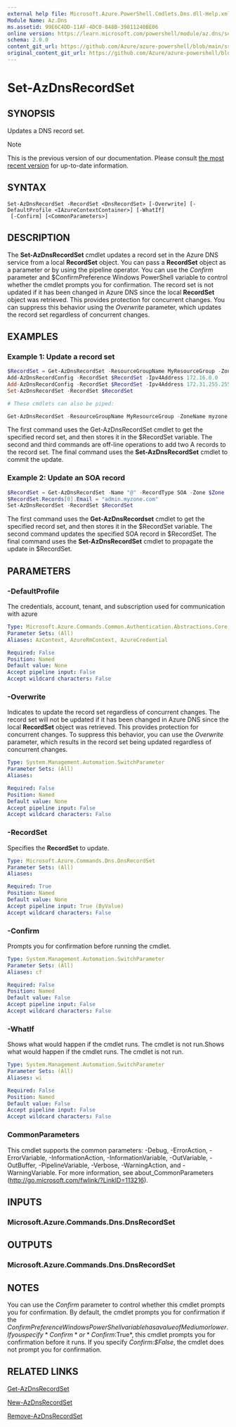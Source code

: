 ```yaml
---
external help file: Microsoft.Azure.PowerShell.Cmdlets.Dns.dll-Help.xml
Module Name: Az.Dns
ms.assetid: 99E6C4DD-11AF-4DC0-848B-39811240BE06
online version: https://learn.microsoft.com/powershell/module/az.dns/set-azdnsrecordset
schema: 2.0.0
content_git_url: https://github.com/Azure/azure-powershell/blob/main/src/Dns/Dns/help/Set-AzDnsRecordSet.md
original_content_git_url: https://github.com/Azure/azure-powershell/blob/main/src/Dns/Dns/help/Set-AzDnsRecordSet.md
---
```


# Set-AzDnsRecordSet

## SYNOPSIS
Updates a DNS record set.

> [!NOTE]
>This is the previous version of our documentation. Please consult [the most recent version](/powershell/module/az.dns/set-azdnsrecordset) for up-to-date information.

## SYNTAX

```
Set-AzDnsRecordSet -RecordSet <DnsRecordSet> [-Overwrite] [-DefaultProfile <IAzureContextContainer>] [-WhatIf]
 [-Confirm] [<CommonParameters>]
```

## DESCRIPTION
The **Set-AzDnsRecordSet** cmdlet updates a record set in the Azure DNS service from a local **RecordSet** object.
You can pass a **RecordSet** object as a parameter or by using the pipeline operator.
You can use the *Confirm* parameter and $ConfirmPreference Windows PowerShell variable to control whether the cmdlet prompts you for confirmation.
The record set is not updated if it has been changed in Azure DNS since the local **RecordSet** object was retrieved.
This provides protection for concurrent changes.
You can suppress this behavior using the *Overwrite* parameter, which updates the record set regardless of concurrent changes.

## EXAMPLES

### Example 1: Update a record set
```powershell
$RecordSet = Get-AzDnsRecordSet -ResourceGroupName MyResourceGroup -ZoneName myzone.com -Name www -RecordType A
Add-AzDnsRecordConfig -RecordSet $RecordSet -Ipv4Address 172.16.0.0
Add-AzDnsRecordConfig -RecordSet $RecordSet -Ipv4Address 172.31.255.255
Set-AzDnsRecordSet -RecordSet $RecordSet

# These cmdlets can also be piped:

Get-AzDnsRecordSet -ResourceGroupName MyResourceGroup -ZoneName myzone.com -Name www -RecordType A | Add-AzDnsRecordConfig -Ipv4Address 172.16.0.0 | Add-AzDnsRecordConfig -Ipv4Address 172.31.255.255 | Set-AzDnsRecordSet
```

The first command uses the Get-AzDnsRecordSet cmdlet to get the specified record set, and then stores it in the $RecordSet variable.
The second and third commands are off-line operations to add two A records to the record set.
The final command uses the **Set-AzDnsRecordSet** cmdlet to commit the update.

### Example 2: Update an SOA record
```powershell
$RecordSet = Get-AzDnsRecordSet -Name "@" -RecordType SOA -Zone $Zone
$RecordSet.Records[0].Email = "admin.myzone.com"
Set-AzDnsRecordSet -RecordSet $RecordSet
```

The first command uses the **Get-AzDnsRecordset** cmdlet to get the specified record set, and then stores it in the $RecordSet variable.
The second command updates the specified SOA record in $RecordSet.
The final command uses the **Set-AzDnsRecordSet** cmdlet to propagate the update in $RecordSet.

## PARAMETERS

### -DefaultProfile
The credentials, account, tenant, and subscription used for communication with azure

```yaml
Type: Microsoft.Azure.Commands.Common.Authentication.Abstractions.Core.IAzureContextContainer
Parameter Sets: (All)
Aliases: AzContext, AzureRmContext, AzureCredential

Required: False
Position: Named
Default value: None
Accept pipeline input: False
Accept wildcard characters: False
```

### -Overwrite
Indicates to update the record set regardless of concurrent changes.
The record set will not be updated if it has been changed in Azure DNS since the local **RecordSet** object was retrieved.
This provides protection for concurrent changes.
To suppress this behavior, you can use the *Overwrite* parameter, which results in the record set being updated regardless of concurrent changes.

```yaml
Type: System.Management.Automation.SwitchParameter
Parameter Sets: (All)
Aliases:

Required: False
Position: Named
Default value: None
Accept pipeline input: False
Accept wildcard characters: False
```

### -RecordSet
Specifies the **RecordSet** to update.

```yaml
Type: Microsoft.Azure.Commands.Dns.DnsRecordSet
Parameter Sets: (All)
Aliases:

Required: True
Position: Named
Default value: None
Accept pipeline input: True (ByValue)
Accept wildcard characters: False
```

### -Confirm
Prompts you for confirmation before running the cmdlet.

```yaml
Type: System.Management.Automation.SwitchParameter
Parameter Sets: (All)
Aliases: cf

Required: False
Position: Named
Default value: False
Accept pipeline input: False
Accept wildcard characters: False
```

### -WhatIf
Shows what would happen if the cmdlet runs. The cmdlet is not run.Shows what would happen if the cmdlet runs. The cmdlet is not run.

```yaml
Type: System.Management.Automation.SwitchParameter
Parameter Sets: (All)
Aliases: wi

Required: False
Position: Named
Default value: False
Accept pipeline input: False
Accept wildcard characters: False
```

### CommonParameters
This cmdlet supports the common parameters: -Debug, -ErrorAction, -ErrorVariable, -InformationAction, -InformationVariable, -OutVariable, -OutBuffer, -PipelineVariable, -Verbose, -WarningAction, and -WarningVariable. For more information, see about_CommonParameters (http://go.microsoft.com/fwlink/?LinkID=113216).

## INPUTS

### Microsoft.Azure.Commands.Dns.DnsRecordSet

## OUTPUTS

### Microsoft.Azure.Commands.Dns.DnsRecordSet

## NOTES
You can use the *Confirm* parameter to control whether this cmdlet prompts you for confirmation.
By default, the cmdlet prompts you for confirmation if the $ConfirmPreference Windows PowerShell variable has a value of Medium or lower.
If you specify *Confirm* or *Confirm:$True*, this cmdlet prompts you for confirmation before it runs.
If you specify *Confirm:$False*, the cmdlet does not prompt you for confirmation.

## RELATED LINKS

[Get-AzDnsRecordSet](./Get-AzDnsRecordSet.md)

[New-AzDnsRecordSet](./New-AzDnsRecordSet.md)

[Remove-AzDnsRecordSet](./Remove-AzDnsRecordSet.md)

